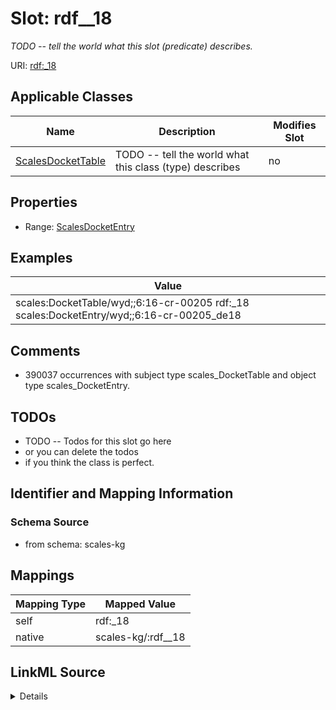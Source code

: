 

# Slot: rdf__18


_TODO -- tell the world what this slot (predicate) describes._





URI: [rdf:_18](http://www.w3.org/1999/02/22-rdf-syntax-ns#_18)



<!-- no inheritance hierarchy -->





## Applicable Classes

| Name | Description | Modifies Slot |
| --- | --- | --- |
| [ScalesDocketTable](../classes/ScalesDocketTable.md) | TODO -- tell the world what this class (type) describes |  no  |







## Properties

* Range: [ScalesDocketEntry](../classes/ScalesDocketEntry.md)






## Examples

| Value |
| --- |
| scales:DocketTable/wyd;;6:16-cr-00205 rdf:_18 scales:DocketEntry/wyd;;6:16-cr-00205_de18 |

## Comments

* 390037 occurrences with subject type scales_DocketTable and object type scales_DocketEntry.

## TODOs

* TODO -- Todos for this slot go here
* or you can delete the todos
* if you think the class is perfect.

## Identifier and Mapping Information







### Schema Source


* from schema: scales-kg




## Mappings

| Mapping Type | Mapped Value |
| ---  | ---  |
| self | rdf:_18 |
| native | scales-kg/:rdf__18 |




## LinkML Source

<details>
```yaml
name: rdf__18
description: TODO -- tell the world what this slot (predicate) describes.
todos:
- TODO -- Todos for this slot go here
- or you can delete the todos
- if you think the class is perfect.
comments:
- 390037 occurrences with subject type scales_DocketTable and object type scales_DocketEntry.
examples:
- value: scales:DocketTable/wyd;;6:16-cr-00205 rdf:_18 scales:DocketEntry/wyd;;6:16-cr-00205_de18
from_schema: scales-kg
rank: 1000
slot_uri: rdf:_18
alias: rdf__18
domain_of:
- scales_DocketTable
range: scales_DocketEntry

```
</details>